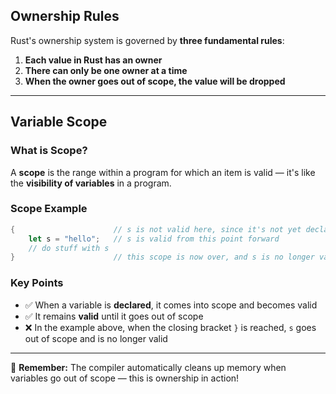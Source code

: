 ## Ownership Rules

Rust's ownership system is governed by **three fundamental rules**:

1. **Each value in Rust has an owner**
2. **There can only be one owner at a time**
3. **When the owner goes out of scope, the value will be dropped**

---

## Variable Scope

### What is Scope?

A **scope** is the range within a program for which an item is valid — it's like the **visibility of variables** in a program.

### Scope Example

```rust
{                      // s is not valid here, since it's not yet declared
    let s = "hello";   // s is valid from this point forward
    // do stuff with s
}                      // this scope is now over, and s is no longer valid
```

### Key Points

- ✅ When a variable is **declared**, it comes into scope and becomes valid
- ✅ It remains **valid** until it goes out of scope
- ❌ In the example above, when the closing bracket `}` is reached, `s` goes out of scope and is no longer valid

---

📌 **Remember:** The compiler automatically cleans up memory when variables go out of scope — this is ownership in action!